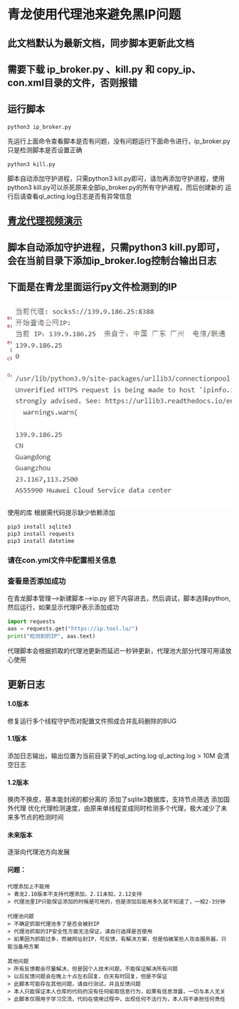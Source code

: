 # 青龙使用代理池来避免黑IP问题
## 此文档默认为最新文档，同步脚本更新此文档
## 需要下载 ip_broker.py 、kill.py 和 copy_ip、con.xml目录的文件，否则报错
## 运行脚本

```shell
python3 ip_broker.py
```
先运行上面命令查看脚本是否有问题，没有问题运行下面命令进行，ip_broker.py只是检测脚本是否设置正确
```shell
python3 kill.py
```
脚本自动添加守护进程，只需python3 kill.py即可，请勿再添加守护进程，使用python3 kill.py可以杀死原来全部ip_broker.py的所有守护进程，而后创建新的
运行后请查看ql_acting.log日志是否有异常信息
## [青龙代理视频演示](https://youtu.be/zGoirXzPMQk)
## 脚本自动添加守护进程，只需python3 kill.py即可，会在当前目录下添加ip_broker.log控制台输出日志
## 下面是在青龙里面运行py文件检测到的IP
<img src="./img/demo.jpg" alt="">
<br>
使用的库
根据需代码提示缺少依赖添加

```
pip3 install sqlite3
pip3 install requests
pip3 install datetime
```

### 请在con.yml文件中配置相关信息

### 查看是否添加成功
在青龙脚本管理-->新建脚本-->ip.py
把下内容进去，然后调试，脚本选择python,然后运行，如果显示代理IP表示添加成功

```python
import requests
aas = requests.get("https://ip.tool.lu/")
print("检测到的IP", aas.text)
```

代理脚本会根据抓取的代理池更新而延迟一秒钟更新，代理池大部分代理可用请放心使用

## 更新日志
#### 1.0版本
修复运行多个线程守护而对配置文件照成合并乱码删除的BUG
#### 1.1版本
添加日志输出，输出位置为当前目录下的ql_acting.log
ql_acting.log > 10M 会清空日志
#### 1.2版本
换肉不换皮，基本能封闭的都分离的
添加了sqlite3数据库，支持节点筛选
添加国外代理
优化代理检测速度，由原来单线程变成同时检测多个代理，极大减少了未来多节点的检测时间

#### 未来版本
逐渐向代理池方向发展

#### 问题：
    代理添加上不能用
    > 青龙2.10版本不支持代理添加，2.11未知，2.12支持
    > 代理池里IP只能保证添加的时候是可用的，但是添加后能用多久就不知道了，一般2-3分钟

    代理池问题
    > 不确定抓取代理池多了是否会被封IP
    > 代理池抓取的IP安全性方面无法保证，请自行选择是否使用
    > 如果因为抓取过多，而被网址封IP，可反馈，有解决方案，但是怕被某些人攻击服务器，只能当备用方案

    其他问题
    > 所有反馈都会尽量解决，但是因个人技术问题，不能保证解决所有问题
    > 以后反馈问题会在晚上十点左右回复，白天有时回复，但是不保证
    > 此脚本可能存在其他问题，请自行测试，并且反馈问题
    > 本人只能保证本人仓库的代码的没有任何偷取信息行为，如果有信息泄露，一切与本人无关
    > 此脚本仅限用于学习交流，代码在使用过程中，出现任何不法行为，本人将不承担任何责任

    
    
